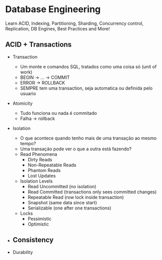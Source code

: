 # Database Engineering

Learn ACID, Indexing, Partitioning, Sharding, Concurrency control, Replication, DB Engines, Best Practices and More!

## ACID + Transactions

- Transaction
    - Um monte e comandos SQL, tratados como uma coisa só (unit of work)
    - BEGIN -> ... -> COMMIT
    - ERROR -> ROLLBACK
    - SEMPRE tem uma transaction, seja automatica ou definida pelo usuario

- Atomicity
    - Tudo funciona ou nada é commitado
    - Falha -> rollback

- Isolation
    - O que acontece quando tenho mais de uma transação ao mesmo tempo?
    - Uma transação pode ver o que a outra está fazendo?
    - Read Phenomena
        - Dirty Reads
        - Non-Repeatable Reads
        - Phantom Reads
        - Lost Updates
    - Isolation Levels
        - Read Uncommitted (no isolation)
        - Read Committed (transactions only sees committed changes)
        - Repeatable Read (row lock inside transaction)
        - Snapshot (same data since start)
        - Serializable (one after one transactions)
    - Locks
        - Pessimistic
        - Optimistic

- Consistency
    - 

- Durability





